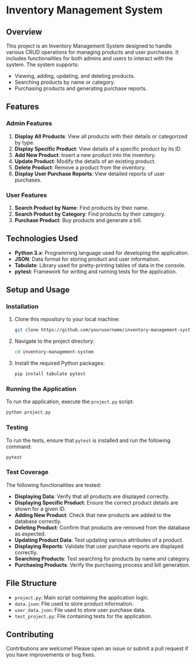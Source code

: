 # Inventory Management System

## Overview

This project is an Inventory Management System designed to handle various CRUD operations for managing products and user purchases. It includes functionalities for both admins and users to interact with the system. The system supports:

- Viewing, adding, updating, and deleting products.
- Searching products by name or category.
- Purchasing products and generating purchase reports.

## Features

### Admin Features

1. **Display All Products**: View all products with their details or categorized by type.
2. **Display Specific Product**: View details of a specific product by its ID.
3. **Add New Product**: Insert a new product into the inventory.
4. **Update Product**: Modify the details of an existing product.
5. **Delete Product**: Remove a product from the inventory.
6. **Display User Purchase Reports**: View detailed reports of user purchases.

### User Features

1. **Search Product by Name**: Find products by their name.
2. **Search Product by Category**: Find products by their category.
3. **Purchase Product**: Buy products and generate a bill.

## Technologies Used

- **Python 3.x**: Programming language used for developing the application.
- **JSON**: Data format for storing product and user information.
- **Tabulate**: Library used for pretty-printing tables of data in the console.
- **pytest**: Framework for writing and running tests for the application.

## Setup and Usage

### Installation

1. Clone this repository to your local machine:
   ```bash
   git clone https://github.com/yourusername/inventory-management-system.git
   ```

2. Navigate to the project directory:
   ```bash
   cd inventory-management-system
   ```

3. Install the required Python packages:
   ```bash
   pip install tabulate pytest
   ```

### Running the Application

To run the application, execute the `project.py` script:

```bash
python project.py
```

### Testing

To run the tests, ensure that `pytest` is installed and run the following command:

```bash
pytest
```

### Test Coverage

The following functionalities are tested:

- **Displaying Data**: Verify that all products are displayed correctly.
- **Displaying Specific Product**: Ensure the correct product details are shown for a given ID.
- **Adding New Product**: Check that new products are added to the database correctly.
- **Deleting Product**: Confirm that products are removed from the database as expected.
- **Updating Product Data**: Test updating various attributes of a product.
- **Displaying Reports**: Validate that user purchase reports are displayed correctly.
- **Searching Products**: Test searching for products by name and category.
- **Purchasing Products**: Verify the purchasing process and bill generation.

## File Structure

- `project.py`: Main script containing the application logic.
- `data.json`: File used to store product information.
- `user_data.json`: File used to store user purchase data.
- `test_project.py`: File containing tests for the application.

## Contributing

Contributions are welcome! Please open an issue or submit a pull request if you have improvements or bug fixes.
